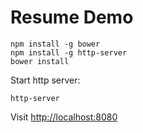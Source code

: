 Resume Demo
===========

```
npm install -g bower
npm install -g http-server
bower install
```

Start http server:

```
http-server
```

Visit <http://localhost:8080>